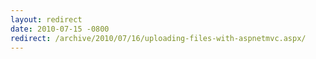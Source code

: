 ```yaml
---
layout: redirect
date: 2010-07-15 -0800
redirect: /archive/2010/07/16/uploading-files-with-aspnetmvc.aspx/
---
```

